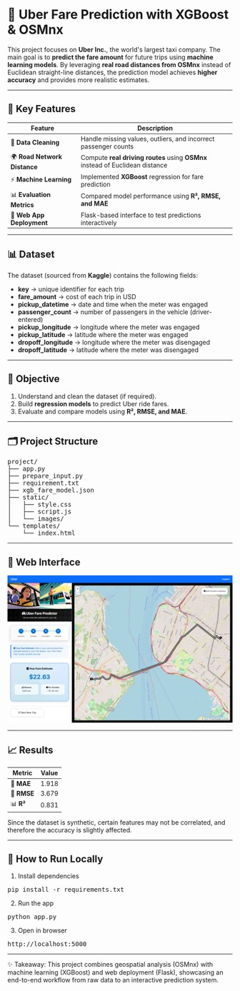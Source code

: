# 🚖 Uber Fare Prediction with XGBoost & OSMnx

This project focuses on **Uber Inc.**, the world's largest taxi company. The main goal is to **predict the fare amount** for future trips using **machine learning models**. By leveraging **real road distances from OSMnx** instead of Euclidean straight-line distances, the prediction model achieves **higher accuracy** and provides more realistic estimates.  

---

## 🔧 Key Features

| Feature                  | Description                                                                 |
|---------------------------|-----------------------------------------------------------------------------|
| 🧹 **Data Cleaning**      | Handle missing values, outliers, and incorrect passenger counts             |
| 🌍 **Road Network Distance** | Compute **real driving routes** using **OSMnx** instead of Euclidean distance |
| ⚡ **Machine Learning**   | Implemented **XGBoost** regression for fare prediction                      |
| 📊 **Evaluation Metrics** | Compared model performance using **R², RMSE, and MAE**                      |
| 🎨 **Web App Deployment** | Flask-based interface to test predictions interactively                     |

---

## 📊 Dataset
The dataset (sourced from **Kaggle**) contains the following fields:

- **key** → unique identifier for each trip  
- **fare_amount** → cost of each trip in USD  
- **pickup_datetime** → date and time when the meter was engaged  
- **passenger_count** → number of passengers in the vehicle (driver-entered)  
- **pickup_longitude** → longitude where the meter was engaged  
- **pickup_latitude** → latitude where the meter was engaged  
- **dropoff_longitude** → longitude where the meter was disengaged  
- **dropoff_latitude** → latitude where the meter was disengaged  

---

## 🎯 Objective
1. Understand and clean the dataset (if required).  
2. Build **regression models** to predict Uber ride fares.  
3. Evaluate and compare models using **R², RMSE, and MAE**.  

---

## 🗂️ Project Structure
<pre>
project/
├── app.py               
├── prepare_input.py     
├── requirement.txt
├── xgb_fare_model.json   
├── static/             
│   ├── style.css        
│   ├── script.js        
│   └── images/          
└── templates/           
    └── index.html   
</pre>

---

## 🎥 Web Interface
<p align="center">
  <img src="Content/uber-web-test.png" alt="App Demo"/>
</p>

---

## 📈 Results

| Metric | Value |
|--------|-------|
| 🧮 **MAE**  | 1.918 |
| 📏 **RMSE** | 3.679 |
| 📊 **R²**   | 0.831 |

Since the dataset is synthetic, certain features may not be correlated, and therefore the accuracy is slightly affected.

---

## 🧪 How to Run Locally
1. Install dependencies  
<pre>pip install -r requirements.txt</pre>
2. Run the app  
<pre>python app.py</pre>
3. Open in browser  
<pre>http://localhost:5000</pre>

---

✨ Takeaway: This project combines geospatial analysis (OSMnx) with machine learning (XGBoost) and web deployment (Flask), showcasing an end-to-end workflow from raw data to an interactive prediction system.
